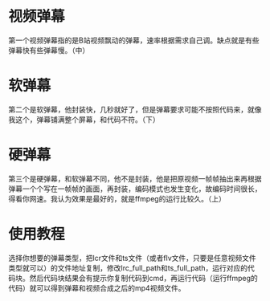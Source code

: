# 视频弹幕
第一个视频弹幕指的是B站视频飘动的弹幕，速率根据需求自己调。缺点就是有些弹幕快有些弹幕慢。（中）
# 软弹幕
第二个是软弹幕，他封装快，几秒就好了，但是弹幕要求可能不按照代码来，就像我这个，弹幕铺满整个屏幕，和代码不符。（下）
# 硬弹幕
第三个是硬弹幕，和软弹幕不同，他不是封装，他是把原视频一帧帧抽出来再根据弹幕一个个写在一帧帧的画面，再封装，编码模式也发生变化，故编码时间很长，得看你网速。我认为效果是最好的，就是ffmpeg的运行比较久。（上）
# 使用教程
选择你想要的弹幕类型，把lcr文件和ts文件（或者flv文件，只要是任意视频文件类型就可以）的文件地址复制，修改lrc_full_path和ts_full_path，运行对应的代码块。然后代码块结果会有提示你复制代码到cmd，再运行代码（运行ffmpeg的代码）就可以得到弹幕和视频合成之后的mp4视频文件。
